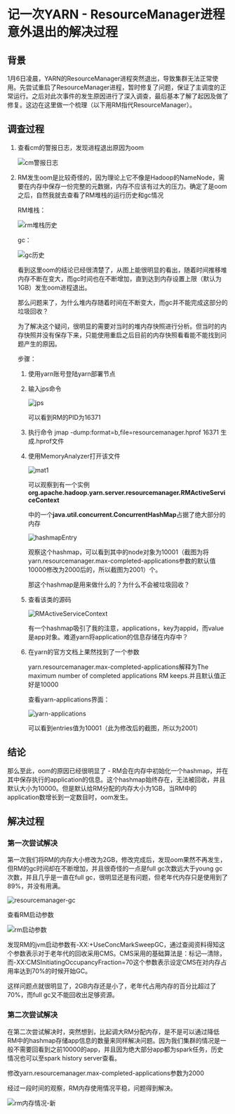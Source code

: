 # 记一次YARN - ResourceManager进程意外退出的解决过程

## 背景

1月6日凌晨，YARN的ResourceManager进程突然退出，导致集群无法正常使用。先尝试重启了ResourceManager进程，暂时修复了问题，保证了主调度的正常运行。之后对此次事件的发生原因进行了深入调查，最后基本了解了起因及做了修复。这边在这里做一个梳理（以下用RM指代ResourceManager）。

## 调查过程

1. 查看cm的警报日志，发现进程退出原因为oom

   ![cm警报日志](https://github.com/jiandongchen/notes/blob/main/summary/yarn/images/cm警报日志.jpg)

2. RM发生oom是比较奇怪的，因为理论上它不像是Hadoop的NameNode，需要在内存中保存一份完整的元数据，内存不应该有过大的压力。确定了是oom之后，自然我就去查看了RM堆栈的运行历史和gc情况

   RM堆栈：

   ![rm堆栈历史](https://github.com/jiandongchen/notes/blob/main/summary/yarn/images/rm堆栈历史.png)

   gc：

   ![gc历史](https://github.com/jiandongchen/notes/blob/main/summary/yarn/images/gc历史.png)

   看到这里oom的结论已经很清楚了，从图上能很明显的看出，随着时间推移堆内存不断在变大，而gc时间也在不断增加，直到达到内存设置上限（默认为1GB）发生oom进程退出。

   那么问题来了，为什么堆内存随着时间在不断变大，而gc并不能完成这部分的垃圾回收？

   为了解决这个疑问，很明显的需要对当时的堆内存快照进行分析。但当时的内存快照并没有保存下来，只能使用重启之后目前的内存快照看看能不能找到问题产生的原因。

   步骤：

   1. 使用yarn账号登陆yarn部署节点

   2. 输入jps命令

      ![jps](https://github.com/jiandongchen/notes/blob/main/summary/yarn/images/jps.jpg)

      可以看到RM的PID为16371

   3. 执行命令 jmap -dump:format=b,file=resourcemanager.hprof 16371 生成.hprof文件

   4. 使用MemoryAnalyzer打开该文件

      ![mat1](https://github.com/jiandongchen/notes/blob/main/summary/yarn/images/mat1.jpg)

      可以观察到有一个实例**org.apache.hadoop.yarn.server.resourcemanager.RMActiveServiceContext**

      中的一个**java.util.concurrent.ConcurrentHashMap**占据了绝大部分的内存

      ![hashmapEntry](https://github.com/jiandongchen/notes/blob/main/summary/yarn/images/.jpg)

      观察这个hashmap，可以看到其中的node对象为10001（截图为将yarn.resourcemanager.max-completed-applications参数的默认值10000修改为2000后的，所以截图为2001）个。

      那这个hashmap是用来做什么的？为什么不会被垃圾回收？

   5. 查看该类的源码

      ![RMActiveServiceContext](https://github.com/jiandongchen/notes/blob/main/summary/yarn/images/.png)

      有一个hashmap吸引了我的注意，applications，key为appid，而value是app对象。难道yarn将application的信息存储在内存中？

   6. 在yarn的官方文档上果然找到了一个参数

      yarn.resourcemanager.max-completed-applications解释为The maximum number of completed applications RM keeps.并且默认值正好是10000

      查看yarn-applications界面：

      ![yarn-applications](https://github.com/jiandongchen/notes/blob/main/summary/yarn/images/.png)

      可以看到entries值为10001（此为修改后的截图，所以为2001）

## 结论

那么至此，oom的原因已经很明显了 - RM会在内存中初始化一个hashmap，并在其中保存执行的application的信息。这个hashmap始终存在，无法被回收，并且默认大小为10000。但是默认给RM分配的内存大小为1GB，当RM中的application数增长到一定数目时，oom发生。

## 解决过程

### 第一次尝试解决

第一次我们将RM的内存大小修改为2GB，修改完成后，发现oom果然不再发生，但RM的gc时间却在不断增加，并且很奇怪的一点是full gc次数远大于young gc次数，并且几乎是一直在full gc，很明显还是有问题，但老年代内存只是使用到了89%，并没有用满。

![resourcemanager-gc](https://github.com/jiandongchen/notes/blob/main/summary/yarn/images/resourcemanager-gc.png)

查看RM启动参数

![rm启动参数](https://github.com/jiandongchen/notes/blob/main/summary/yarn/images/rm启动参数.jpg)

发现RM的jvm启动参数有-XX:+UseConcMarkSweepGC，通过查阅资料得知这个参数表示对于老年代的回收采用CMS。CMS采用的基础算法是：标记—清除，而-XX:CMSInitiatingOccupancyFraction=70这个参数表示设定CMS在对内存占用率达到70%的时候开始GC。

这样问题点就很明显了，2GB内存还是小了，老年代占用内存的百分比超过了70%，而full gc又不能回收出足够资源。

### 第二次尝试解决

在第二次尝试解决时，突然想到，比起调大RM分配内存，是不是可以通过降低RM中的hashmap存储app信息的数量来同样解决问题。因为我们集群的情况是一般不需要回看到之前10000的app，并且因为绝大部分app都为spark任务，历史情况也可以至spark history server查看。

修改yarn.resourcemanager.max-completed-applications参数为2000

经过一段时间的观察，RM内存使用情况平稳，问题得到解决。

![rm内存情况-新](https://github.com/jiandongchen/notes/blob/main/summary/yarn/images/rm内存情况-新.jpg)

